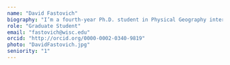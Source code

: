 ```yaml
---
name: "David Fastovich"
biography: "I’m a fourth-year Ph.D. student in Physical Geography interested in paleoclimates and paleoecology. My research involves using pollen records from several sites in eastern North America to resolve the role climate played in vegetation patterns during the last deglaciation."
role: "Graduate Student"
email: "fastovich@wisc.edu"
orcid: "http://orcid.org/0000-0002-0340-9819"
photo: "DavidFastovich.jpg"
seniority: "1"
---
```

